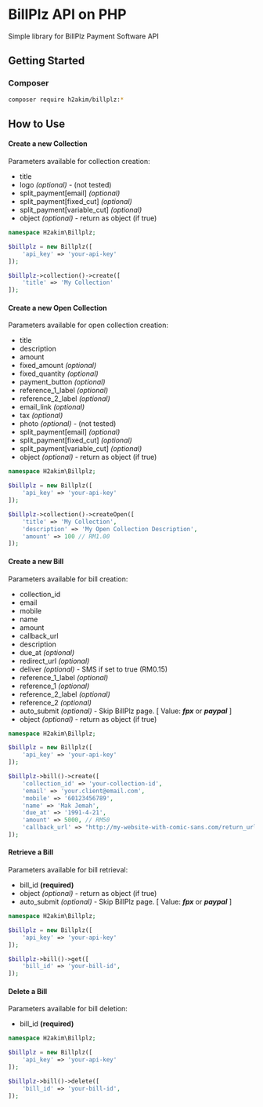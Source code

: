 # BillPlz API on PHP

Simple library for BillPlz Payment Software API

## Getting Started

### Composer
```bash
composer require h2akim/billplz:*
```

## How to Use

#### Create a new Collection
Parameters available for collection creation:
* title
* logo _(optional)_  - (not tested)
* split_payment[email] _(optional)_
* split_payment[fixed_cut] _(optional)_
* split_payment[variable_cut] _(optional)_
* object _(optional)_ - return as object (if true)

```php
namespace H2akim\Billplz;

$billplz = new Billplz([
	'api_key' => 'your-api-key'
]);

$billplz->collection()->create([
	'title' => 'My Collection'
]);
```

#### Create a new Open Collection
Parameters available for open collection creation:
* title
* description
* amount
* fixed_amount _(optional)_
* fixed_quantity _(optional)_
* payment_button _(optional)_
* reference_1_label _(optional)_
* reference_2_label _(optional)_
* email_link _(optional)_
* tax _(optional)_
* photo _(optional)_ - (not tested)
* split_payment[email] _(optional)_
* split_payment[fixed_cut] _(optional)_
* split_payment[variable_cut] _(optional)_
* object _(optional)_ - return as object (if true)

```php
namespace H2akim\Billplz;

$billplz = new Billplz([
	'api_key' => 'your-api-key'
]);

$billplz->collection()->createOpen([
	'title' => 'My Collection',
	'description' => 'My Open Collection Description',
	'amount' => 100 // RM1.00
]);

```

#### Create a new Bill
Parameters available for bill creation:
* collection_id
* email
* mobile
* name
* amount
* callback_url
* description
* due_at _(optional)_
* redirect_url _(optional)_
* deliver _(optional)_ - SMS if set to true (RM0.15)
* reference_1_label _(optional)_
* reference_1 _(optional)_
* reference_2_label _(optional)_
* reference_2 _(optional)_
* auto_submit _(optional)_ - Skip BillPlz page. [ Value: ***fpx*** or ***paypal*** ]
* object _(optional)_ - return as object (if true)

```php
namespace H2akim\Billplz;

$billplz = new Billplz([
	'api_key' => 'your-api-key'
]);

$billplz->bill()->create([
	'collection_id' => 'your-collection-id',
    'email' => 'your.client@email.com',
    'mobile' => '60123456789',
    'name' => 'Mak Jemah',
    'due_at' => '1991-4-21',
    'amount' => 5000, // RM50
    'callback_url' => "http://my-website-with-comic-sans.com/return_url"
]);
```

#### Retrieve a Bill
Parameters available for bill retrieval:
* bill_id **(required)**
* object _(optional)_ - return as object (if true)
* auto_submit _(optional)_ - Skip BillPlz page. [ Value: ***fpx*** or ***paypal*** ]
```php
namespace H2akim\Billplz;

$billplz = new Billplz([
	'api_key' => 'your-api-key'
]);

$billplz->bill()->get([
	'bill_id' => 'your-bill-id',
]);
```

#### Delete a Bill
Parameters available for bill deletion:
* bill_id **(required)**
```php
namespace H2akim\Billplz;

$billplz = new Billplz([
	'api_key' => 'your-api-key'
]);

$billplz->bill()->delete([
	'bill_id' => 'your-bill-id',
]);
```
